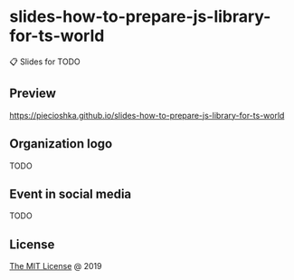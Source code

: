 # slides-how-to-prepare-js-library-for-ts-world

:clipboard: Slides for TODO

## Preview

<https://piecioshka.github.io/slides-how-to-prepare-js-library-for-ts-world>

## Organization logo

TODO

## Event in social media

TODO

## License

[The MIT License](http://piecioshka.mit-license.org) @ 2019
